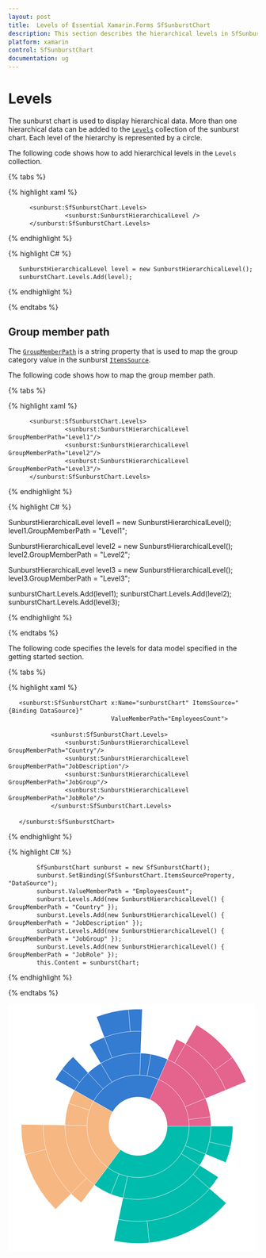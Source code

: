 ```yaml
---
layout: post
title:  Levels of Essential Xamarin.Forms SfSunburstChart
description: This section describes the hierarchical levels in SfSunburstChart.
platform: xamarin
control: SfSunburstChart
documentation: ug
---
```


# Levels

The sunburst chart is used to display hierarchical data. More than one hierarchical data can be added to the [`Levels`](https://help.syncfusion.com/cr/cref_files/xamarin/Syncfusion.SfSunburstChart.XForms~Syncfusion.SfSunburstChart.XForms.SfSunburstChart~Levels.html) collection of the sunburst chart. Each level of the hierarchy is represented by a circle.

The following code shows how to add hierarchical levels in the `Levels` collection.

{% tabs %} 

{% highlight xaml %}

          <sunburst:SfSunburstChart.Levels>
                    <sunburst:SunburstHierarchicalLevel />
          </sunburst:SfSunburstChart.Levels>


{% endhighlight %}

{% highlight C# %}

       SunburstHierarchicalLevel level = new SunburstHierarchicalLevel();
       sunburstChart.Levels.Add(level);

{% endhighlight %}

{% endtabs %} 

## Group member path

The [`GroupMemberPath`](https://help.syncfusion.com/cr/cref_files/xamarin/Syncfusion.SfSunburstChart.XForms~Syncfusion.SfSunburstChart.XForms.SunburstHierarchicalLevel~GroupMemberPath.html) is a string property that is used to map the group category value in the sunburst [`ItemsSource`](https://help.syncfusion.com/cr/cref_files/xamarin/sfsunburstchart/Syncfusion.SfSunburstChart.XForms~Syncfusion.SfSunburstChart.XForms.SfSunburstChart~ItemsSource.html).

The following code shows how to map the group member path.

{% tabs %} 

{% highlight xaml %}

          <sunburst:SfSunburstChart.Levels>
                    <sunburst:SunburstHierarchicalLevel GroupMemberPath="Level1"/>
                    <sunburst:SunburstHierarchicalLevel GroupMemberPath="Level2"/>
                    <sunburst:SunburstHierarchicalLevel GroupMemberPath="Level3"/>
          </sunburst:SfSunburstChart.Levels>

{% endhighlight %}

{% highlight C# %}

SunburstHierarchicalLevel level1 = new SunburstHierarchicalLevel();
level1.GroupMemberPath = "Level1";

SunburstHierarchicalLevel level2 = new SunburstHierarchicalLevel();
level2.GroupMemberPath = "Level2";

SunburstHierarchicalLevel level3 = new SunburstHierarchicalLevel();
level3.GroupMemberPath = "Level3";

sunburstChart.Levels.Add(level1);
sunburstChart.Levels.Add(level2);
sunburstChart.Levels.Add(level3);

{% endhighlight %}

{% endtabs %} 

The following code specifies the levels for data model specified in the getting started section.

{% tabs %} 

{% highlight xaml %}

       <sunburst:SfSunburstChart x:Name="sunburstChart" ItemsSource="{Binding DataSource}"  
                                 ValueMemberPath="EmployeesCount">

                <sunburst:SfSunburstChart.Levels>
                    <sunburst:SunburstHierarchicalLevel GroupMemberPath="Country"/>
                    <sunburst:SunburstHierarchicalLevel GroupMemberPath="JobDescription"/>
                    <sunburst:SunburstHierarchicalLevel GroupMemberPath="JobGroup"/>
                    <sunburst:SunburstHierarchicalLevel GroupMemberPath="JobRole"/>
                </sunburst:SfSunburstChart.Levels>

       </sunburst:SfSunburstChart>

{% endhighlight %}

{% highlight C# %}

            SfSunburstChart sunburst = new SfSunburstChart();           
            sunburst.SetBinding(SfSunburstChart.ItemsSourceProperty, "DataSource");
            sunburst.ValueMemberPath = "EmployeesCount";
            sunburst.Levels.Add(new SunburstHierarchicalLevel() { GroupMemberPath = "Country" });
            sunburst.Levels.Add(new SunburstHierarchicalLevel() { GroupMemberPath = "JobDescription" });
            sunburst.Levels.Add(new SunburstHierarchicalLevel() { GroupMemberPath = "JobGroup" });
            sunburst.Levels.Add(new SunburstHierarchicalLevel() { GroupMemberPath = "JobRole" });
            this.Content = sunburstChart;

{% endhighlight %}

{% endtabs %} 

![](Levels_images/Levels.png)

